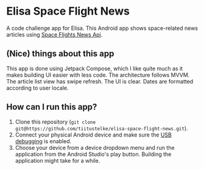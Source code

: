 # Elisa Space Flight News
A code challenge app for Elisa. This Android app shows space-related news articles using [Space Flights News Api](https://www.spaceflightnewsapi.net/).
## (Nice) things about this app
This app is done using Jetpack Compose, which I like quite much as it makes building UI easier with less code. The architecture follows MVVM.
The article list view has swipe refresh. The UI is clear. Dates are formatted according to user locale.
## How can I run this app?
1. Clone this repository (`git clone git@https://github.com/tiitustelke/elisa-space-flight-news.git`).
2. Connect your physical Android device and make sure the [USB debugging](https://developer.android.com/studio/debug/dev-options) is enabled.
3. Choose your device from a device dropdown menu and run the application from the Android Studio's play button. Building the application might take for a while.
